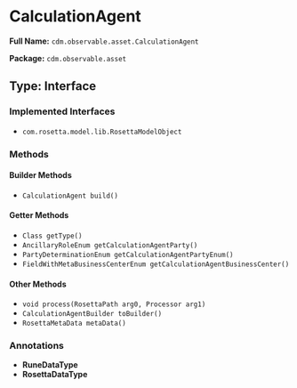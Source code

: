 # CalculationAgent

**Full Name:** `cdm.observable.asset.CalculationAgent`

**Package:** `cdm.observable.asset`

## Type: Interface

### Implemented Interfaces

- `com.rosetta.model.lib.RosettaModelObject`

### Methods

#### Builder Methods

- `CalculationAgent build()`

#### Getter Methods

- `Class getType()`
- `AncillaryRoleEnum getCalculationAgentParty()`
- `PartyDeterminationEnum getCalculationAgentPartyEnum()`
- `FieldWithMetaBusinessCenterEnum getCalculationAgentBusinessCenter()`

#### Other Methods

- `void process(RosettaPath arg0, Processor arg1)`
- `CalculationAgentBuilder toBuilder()`
- `RosettaMetaData metaData()`

### Annotations

- **RuneDataType**
- **RosettaDataType**

